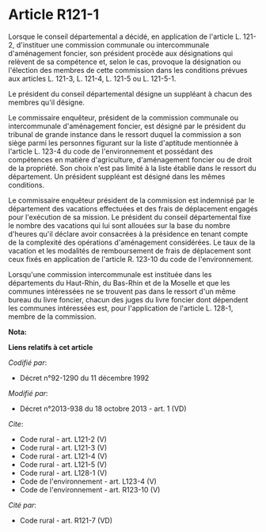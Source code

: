 # Article R121-1

Lorsque le conseil départemental a décidé, en application de l'article L. 121-2, d'instituer une commission communale ou
intercommunale d'aménagement foncier, son président procède aux désignations qui relèvent de sa compétence et, selon le cas,
provoque la désignation ou l'élection des membres de cette commission dans les conditions prévues aux articles L. 121-3, L.
121-4, L. 121-5 ou L. 121-5-1. 

Le président du conseil départemental désigne un suppléant à chacun des membres qu'il désigne. 

Le commissaire enquêteur, président de la commission communale ou intercommunale d'aménagement foncier, est désigné par le
président du tribunal de grande instance dans le ressort duquel la commission a son siège parmi les personnes figurant sur la
liste d'aptitude mentionnée à l'article L. 123-4 du code de l'environnement et possédant des compétences en matière
d'agriculture, d'aménagement foncier ou de droit de la propriété. Son choix n'est pas limité à la liste établie dans le
ressort du département. Un président suppléant est désigné dans les mêmes conditions. 

Le commissaire enquêteur président de la commission est indemnisé par le département des vacations effectuées et des frais de
déplacement engagés pour l'exécution de sa mission. Le président du conseil départemental fixe le nombre des vacations qui
lui sont allouées sur la base du nombre d'heures qu'il déclare avoir consacrées à la présidence en tenant compte de la
complexité des opérations d'aménagement considérées. Le taux de la vacation et les modalités de remboursement de frais de
déplacement sont ceux fixés en application de l'article R. 123-10 du code de l'environnement. 

Lorsqu'une commission intercommunale est instituée dans les départements du Haut-Rhin, du Bas-Rhin et de la Moselle et que
les communes intéressées ne se trouvent pas dans le ressort d'un même bureau du livre foncier, chacun des juges du livre
foncier dont dépendent les communes intéressées est, pour l'application de l'article L. 128-1, membre de la commission.

**Nota:**



**Liens relatifs à cet article**

_Codifié par_:

  - Décret n°92-1290 du 11 décembre 1992

_Modifié par_:

  - Décret n°2013-938 du 18 octobre 2013 - art. 1 (VD)

_Cite_:

  - Code rural - art. L121-2 (V)
  - Code rural - art. L121-3 (V)
  - Code rural - art. L121-4 (V)
  - Code rural - art. L121-5 (V)
  - Code rural - art. L128-1 (V)
  - Code de l'environnement - art. L123-4 (V)
  - Code de l'environnement - art. R123-10 (V)

_Cité par_:

  - Code rural - art. R121-7 (VD)
